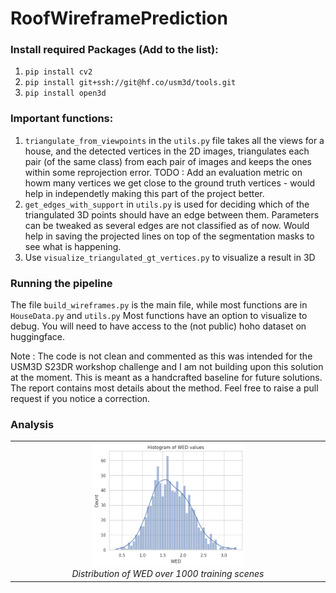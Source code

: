 # RoofWireframePrediction

### Install required Packages (Add to the list):

1. `pip install cv2`
2. `pip install git+ssh://git@hf.co/usm3d/tools.git` 
3. `pip install open3d`

### Important functions: 
1. `triangulate_from_viewpoints` in the `utils.py` file takes all the views for a house, and the detected vertices in the 2D images, triangulates each pair (of the same class) from each pair of images and keeps the ones within some reprojection error. TODO :  Add an evaluation metric on howm many vertices we get close to the ground truth vertices - would help in independetly making this part of the project better.
2. `get_edges_with_support` in `utils.py` is used for deciding which of the triangulated 3D points should have an edge between them. Parameters can be tweaked as several edges are not classified as of now. Would help in saving the projected lines on top of the segmentation masks to see what is happening.
3. Use `visualize_triangulated_gt_vertices.py` to visualize a result in 3D

### Running the pipeline
The file `build_wireframes.py` is the main file, while most functions are in `HouseData.py` and `utils.py`
Most functions have an option to visualize to debug. You will need to have access to the (not public) hoho dataset on huggingface.

Note : The code is not clean and commented as this was intended for the USM3D S23DR workshop challenge and I am not building upon this solution at the moment.
This is meant as a handcrafted baseline for future solutions.
The report contains most details about the method. Feel free to raise a pull request if you notice a correction.

### Analysis

<!-- Insert plot -->
<table>
  <tr>
    <td align="center">
      <img src="plots/weds_dist.png" alt="Alt text" style="width: 50%;"/><br>
      <em>Distribution of WED over 1000 training scenes</em>
    </td>
  </tr>
</table>

